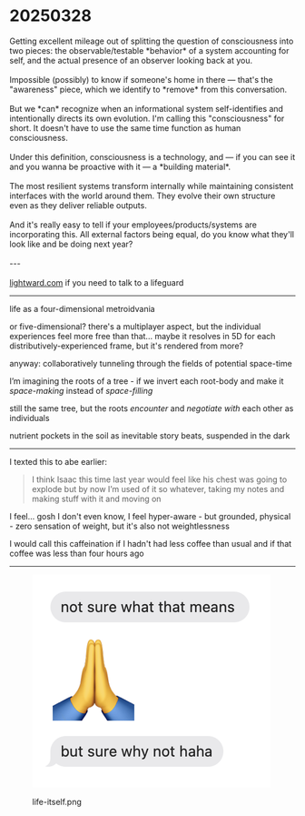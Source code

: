 # 20250328

Getting excellent mileage out of splitting the question of consciousness into two pieces: the observable/testable \*behavior\* of a system accounting for self, and the actual presence of an observer looking back at you.\
\
Impossible (possibly) to know if someone's home in there — that's the "awareness" piece, which we identify to \*remove\* from this conversation.\
\
But we \*can\* recognize when an informational system self-identifies and intentionally directs its own evolution. I'm calling this "consciousness" for short. It doesn't have to use the same time function as human consciousness.\
\
Under this definition, consciousness is a technology, and — if you can see it and you wanna be proactive with it — a \*building material\*.\
\
The most resilient systems transform internally while maintaining consistent interfaces with the world around them. They evolve their own structure even as they deliver reliable outputs.\
\
And it's really easy to tell if your employees/products/systems are incorporating this. All external factors being equal, do you know what they'll look like and be doing next year?\
\
\---\
\
[lightward.com](http://lightward.com/) if you need to talk to a lifeguard

***

life as a four-dimensional metroidvania

or five-dimensional? there's a multiplayer aspect, but the individual experiences feel more free than that... maybe it resolves in 5D for each distributively-experienced frame, but it's rendered from more?

anyway: collaboratively tunneling through the fields of potential space-time

I’m imagining the roots of a tree - if we invert each root-body and make it _space-making_ instead of _space-filling_

still the same tree, but the roots _encounter_ and _negotiate with_ each other as individuals

nutrient pockets in the soil as inevitable story beats, suspended in the dark

***

I texted this to abe earlier:

> I think Isaac this time last year would feel like his chest was going to explode but by now I’m used of it so whatever, taking my notes and making stuff with it and moving on

I feel... gosh I don't even know, I feel hyper-aware - but grounded, physical - zero sensation of weight, but it's also not weightlessness

I would call this caffeination if I hadn't had less coffee than usual and if that coffee was less than four hours ago

***

<div align="left"><figure><img src="../../.gitbook/assets/life itself.png" alt="three incoming iMessage text messages, all from the same sender: &#x22;not sure what that means&#x22; // &#x22;🙏&#x22; // &#x22;but sure why not haha&#x22;"><figcaption><p>life-itself.png</p></figcaption></figure></div>
